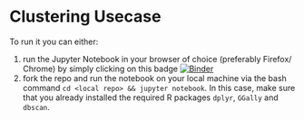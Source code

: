 # Clustering Usecase

To run it you can either:

1. run the Jupyter Notebook in your browser of choice (preferably Firefox/ Chrome) by simply clicking on this badge [![Binder](http://mybinder.org/badge.svg)](http://beta.mybinder.org/v2/gh/compstat-lmu/rcourses_notebook_clustering/master?filepath=lecture_3_cluster_analysis_notebook.ipynb)
2. fork the repo and run the notebook on your local machine via the bash command `cd <local repo> && jupyter notebook`. In this case, make sure that you already installed the required R packages `dplyr`, `GGally` and `dbscan`.
